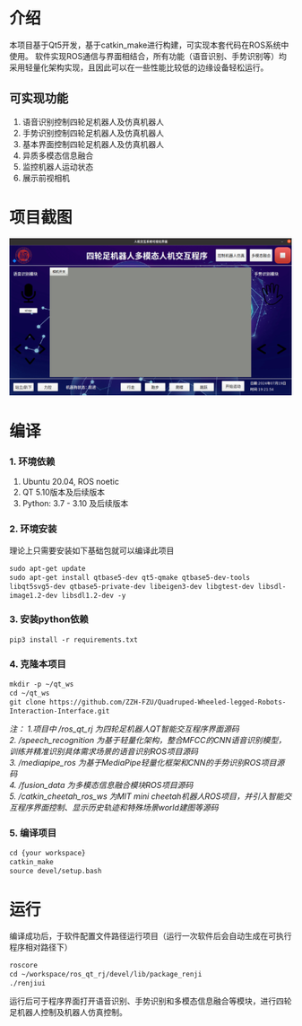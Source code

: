 # 介绍
本项目基于Qt5开发，基于catkin_make进行构建，可实现本套代码在ROS系统中使用。
软件实现ROS通信与界面相结合，所有功能（语音识别、手势识别等）均采用轻量化架构实现，且因此可以在一些性能比较低的边缘设备轻松运行。
## 可实现功能
1. 语音识别控制四轮足机器人及仿真机器人
2. 手势识别控制四轮足机器人及仿真机器人
3. 基本界面控制四轮足机器人及仿真机器人
4. 异质多模态信息融合
5. 监控机器人运动状态
6. 展示前视相机
# 项目截图
![多模态人机交互界面](https://github.com/ZZH-FZU/Four-Wheeled-Legged-Robots-Interaction-Interface/raw/master/gui.png)
# 编译
### 1. 环境依赖
1. Ubuntu 20.04, ROS noetic
2. QT 5.10版本及后续版本
3. Python: 3.7 - 3.10 及后续版本
### 2. 环境安装
理论上只需要安装如下基础包就可以编译此项目
```
sudo apt-get update
sudo apt-get install qtbase5-dev qt5-qmake qtbase5-dev-tools libqt5svg5-dev qtbase5-private-dev libeigen3-dev libgtest-dev libsdl-image1.2-dev libsdl1.2-dev -y
```
### 3. 安装python依赖
```
pip3 install -r requirements.txt
```
### 4. 克隆本项目
```
mkdir -p ~/qt_ws
cd ~/qt_ws
git clone https://github.com/ZZH-FZU/Quadruped-Wheeled-legged-Robots-Interaction-Interface.git
```
*注：*
*1.项目中 /ros_qt_rj 为四轮足机器人QT智能交互程序界面源码*  
*2. /speech_recognition 为基于轻量化架构，整合MFCC的CNN语音识别模型，训练并精准识别具体需求场景的语音识别ROS项目源码*  
*3. /mediapipe_ros 为基于MediaPipe轻量化框架和CNN的手势识别ROS项目源码*  
*4. /fusion_data 为多模态信息融合模块ROS项目源码*  
*5. /catkin_cheetah_ros_ws 为MIT mini cheetah机器人ROS项目，并引入智能交互程序界面控制、显示历史轨迹和特殊场景world建图等源码*
### 5. 编译项目
```
cd {your workspace}
catkin_make
source devel/setup.bash
```
# 运行
编译成功后，于软件配置文件路径运行项目（运行一次软件后会自动生成在可执行程序相对路径下）
```
roscore
cd ~/workspace/ros_qt_rj/devel/lib/package_renji
./renjiui
```
运行后可于程序界面打开语音识别、手势识别和多模态信息融合等模块，进行四轮足机器人控制及机器人仿真控制。
